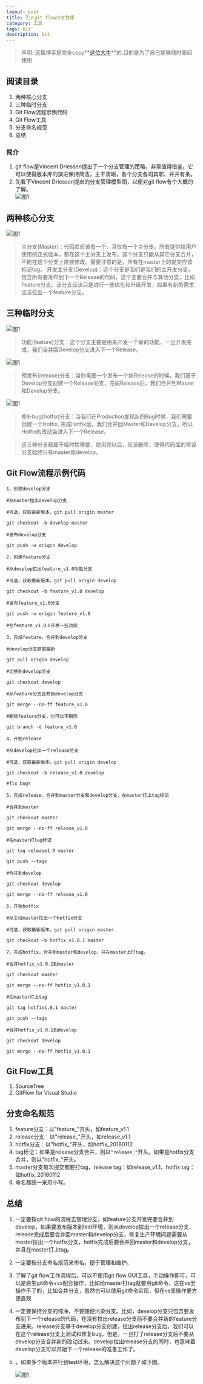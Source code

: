 ```yaml
---
layout: post
title: 引入git flow分支管理
category: 工具
tags: Git
description: Git
---
```


> 声明: 这篇博客是完全copy**[这位大牛](http://www.cnblogs.com/mcgrady/p/5131318.html#_labelTop)**的,目的是为了自己能够随时查阅使用

## 阅读目录
1. 两种核心分支
2. 三种临时分支
3. Git Flow流程示例代码
4. Git Flow工具
5. 分支命名规范
6. 总结

### 简介
1. git flow是Vincent Driessen提出了一个分支管理的策略，非常值得借鉴。它可以使得版本库的演进保持简洁，主干清晰，各个分支各司其职、井井有条。
2. 先看下Vincent Driessen提出的分支管理模型图，以便对git flow有个大概的了解。    
    ![图1](https://raw.githubusercontent.com/zhoghua123/imgsBed/master/git01.png) 

## 两种核心分支
![图1](https://raw.githubusercontent.com/zhoghua123/imgsBed/master/git02.png)  

> 主分支(Master)：代码库应该有一个、且仅有一个主分支。所有提供给用户使用的正式版本，都在这个主分支上发布。这个分支只能从其它分支合并，不能在这个分支上直接修改。需要注意的是，所有在master上的提交应该标记tag。
> 开发主分支(Develop)：这个分支是我们是我们的主开发分支，包含所有要发布到下一个Release的代码，这个主要合并与其他分支，比如Feature分支。该分支应该只是进行一些优化和升级开发，如果有新的需求应该拉出一个feature分支。   

## 三种临时分支
![图1](https://raw.githubusercontent.com/zhoghua123/imgsBed/master/git03.png)  

> 功能(feature)分支：这个分支主要是用来开发一个新的功能，一旦开发完成，我们合并回Develop分支进入下一个Release。

![图1](https://raw.githubusercontent.com/zhoghua123/imgsBed/master/git04.png) 
   
> 预发布(release)分支：当你需要一个发布一个新Release的时候，我们基于Develop分支创建一个Release分支，完成Release后，我们合并到Master和Develop分支。

![图1](https://raw.githubusercontent.com/zhoghua123/imgsBed/master/git05.png) 

> 修补bug(hotfix)分支：当我们在Production发现新的Bug时候，我们需要创建一个Hotfix, 完成Hotfix后，我们合并回Master和Develop分支，所以Hotfix的改动会进入下一个Release。

> 这三种分支都属于临时性需要，使用完以后，应该删除，使得代码库的常设分支始终只有master和develop。

## Git Flow流程示例代码

```
1，创建develop分支

#从master拉出develop分支

#可选，获取最新版本。git pull origin master

git checkout -b develop master

#发布develop分支

git push -u origin develop

2，创建feature分支

#从develop拉出feature_v1.0功能分支

#可选，获取最新版本。git pull origin develop

git checkout -b feature_v1.0 develop

#发布feature_v1.0分支

git push -u origin feature_v1.0

#在feature_v1.0上开发一些功能

3，完成feature，合并到develop分支

#develop分支获取最新

git pull origin develop

#切换到develop分支

git checkout develop

#从feature分支合并到develop分支

git merge --no-ff feature_v1.0

#删除feature分支，也可以不删除

git branch -d feature_v1.0

4，开始release

#从develop拉出一个release分支

#可选，获取最新版本。git pull origin develop

git checkout -b release_v1.0 develop

#fix bugs

5，完成release，合并到master分支和develop分支，在master打上tag标记

#合并到master

git checkout master

git merge --no-ff release_v1.0

#在master打tag标记

git tag release1.0 master

git push --tags

#合并到develop

git checkout develop

git merge --no-ff release_v1.0

6，开始hotfix

#从主线master拉出一个hotfix分支

#可选，获取最新版本。git pull origin master

git checkout -b hotfix_v1.0.1 master

7，完成hotfix，合并到master和develop，并在master上打tag。

#合并hotfix_v1.0.1到master

git checkout master

git merge --no-ff hotfix_v1.0.1

#在master打上tag

git tag hotfix1.0.1 master

git push --tags

#合并hotfix_v1.0.1到develop

git checkout develop

git merge --no-ff hotfix_v1.0.1

```

## Git Flow工具
1. SourceTree
2. GitFlow for Visual Studio

## 分支命名规范
1. feature分支：以"feature_"开头，如feature_v1.1
2. release分支：以"release_"开头，如release_v1.1
3. hotfix分支：以"hotfix_"开头，如hotfix_20160112
4. tag标记：如果是release分支合并，则以`"release_"`开头。如果是hotfix分支合并，则以"hotfix_"开头。
5. master分支每次提交都要打tag，release tag：如release_v1.1，hotfix tag：如hotfix_20160112
6. 命名都统一采用小写。

## 总结
1. 一定要按git flow的流程去管理分支，如feature分支开发完要合并到develop，如果要发布版本到test环境，则从develop拉出一个release分支，release完成后要合并回master和develop分支，修复生产环境问题需要从master拉出一个hotfix分支，hotfix完成后要合并回master和develop分支，并且在master打上tag。
2. 一定要按分支命名规范来命名，便于管理和维护。
3. 了解了git flow工作流程后，可以不使用git flow GUI工具，手动操作即可，可以是原生git命令+vs配合操作，比如给master打tag就要用git命令，这在vs里操作不了的，比如合并分支，虽然也可以使用git命令实现，但在vs里操作更方便直观
4. 一定要保持分支的纯净，不要随便污染分支。比如，develop分支只包含要发布到下一个release的代码，在没有拉出release分支前不要合并新的feature分支进来。release分支基于develop分支创建，拉出release分支后，我们可以在这个release分支上测试和修复bug，但是，一旦打了release分支后不要从develop分支合并新的改动过来。develop拉出release分支的同时，也意味着develop分支可以开始下一个release的准备工作了。
5. ，如果多个版本并行到test环境，怎么解决这个问题？如下图。
    
    ![图1](https://raw.githubusercontent.com/zhoghua123/imgsBed/master/git06.png)  


